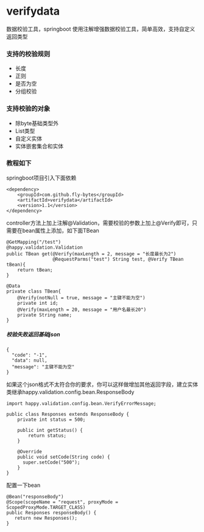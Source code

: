 # verifydata
数据校验工具，springboot 使用注解增强数据校验工具，简单高效，支持自定义返回类型
### 支持的校验规则

- 长度
- 正则
- 是否为空
- 分组校验   

### 支持校验的对象   
- 除byte基础类型外
- List类型
- 自定义实体
- 实体嵌套集合和实体


### 教程如下
springboot项目引入下面依赖   
  
    <dependency>
        <groupId>com.github.fly-bytes</groupId>
        <artifactId>verifydata</artifactId>
        <version>1.1</version>
    </dependency>


controller方法上加上注解@Validation，需要校验的参数上加上@Verify即可，只需要在bean属性上添加，如下面TBean

    @GetMapping("/test")
    @happy.validation.Validation
    public TBean get(@Verify(maxLength = 2, message = "长度最长为2") 
                     @RequestParms("test") String test, @Verify TBean tBean){
        return tBean;
    }

    @Data
    private class TBean{
        @Verify(notNull = true, message = "主键不能为空")
        private int id;
        @Verify(maxLength = 20, message = "用户名最长20")
        private String name;
    }

##### 校验失败返回基础json

    {
      "code": "-1",
      "data": null,
      "message": "主键不能为空"
    }
  
  如果这个json格式不太符合你的要求，你可以这样做增加其他返回字段，建立实体类继承happy.validation.config.bean.ResponseBody
   
    import happy.validation.config.bean.VerifyErrorMessage;
    
    public class Responses extends ResponseBody {
    	private int status = 500;
    
	    public int getStatus() {
	    	return status;
	    }
    
	    @Override
	    public void setCode(String code) {
	      super.setCode("500");
	    }
    }

 配置一下bean

    @Bean("responseBody")
    @Scope(scopeName = "request", proxyMode =  ScopedProxyMode.TARGET_CLASS)
    public Responses responseBody() {
       return new Responses();
    } 

